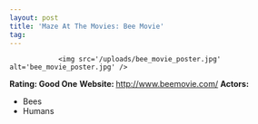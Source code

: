 ```yaml
---
layout: post
title: 'Maze At The Movies: Bee Movie'
tag: 
---
```



                <img src='/uploads/bee_movie_poster.jpg' alt='bee_movie_poster.jpg' />
<p><strong>Rating: Good One</strong>
<strong>Website: </strong><a href="http://www.beemovie.com/"><a href="http://www.beemovie.com/">http://www.beemovie.com/</a></a>
<strong>Actors: </strong></p>
<ul>
    <li>Bees</li>
    <li>Humans</li>
</ul>
            
